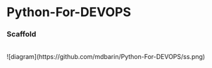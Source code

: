 # Python-For-DEVOPS
### Scaffold
<br>
![diagram](https://github.com/mdbarin/Python-For-DEVOPS/ss.png)
<br>
